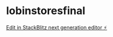 # lobinstoresfinal

[Edit in StackBlitz next generation editor ⚡️](https://stackblitz.com/~/github.com/moehami/lobinstoresfinal)